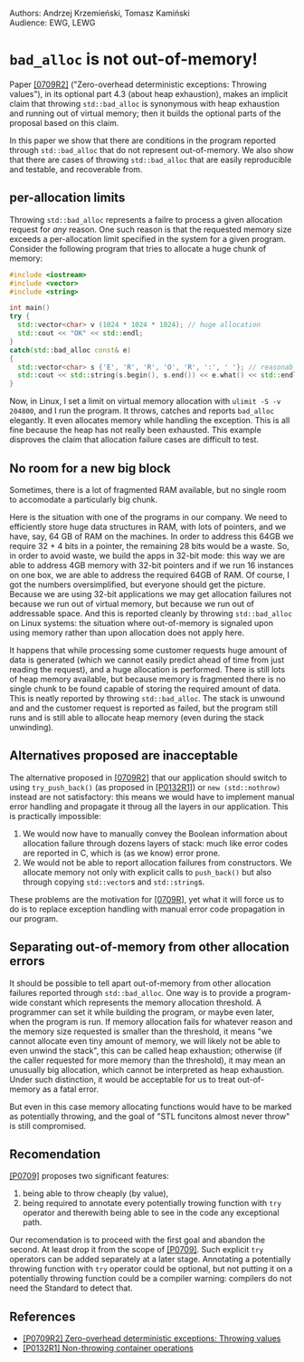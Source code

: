 Authors: Andrzej Krzemieński, Tomasz Kamiński <br>
Audience: EWG, LEWG


`bad_alloc` is not out-of-memory!
=================================

Paper [[0709R2]](http://www.open-std.org/jtc1/sc22/wg21/docs/papers)
("Zero-overhead deterministic exceptions: Throwing values"), in its optional part 4.3 (about heap exhaustion),
makes an implicit claim that throwing `std::bad_alloc` is synonymous with heap exhaustion and running out of
virtual memory; then it builds the optional parts of the proposal based on this claim.

In this paper we show that there are conditions in the program reported through `std::bad_alloc` that do not represent
out-of-memory. We also show that there are cases of throwing `std::bad_alloc` that are easily reproducible and testable,
and recoverable from.


per-allocation limits
---------------------

Throwing `std::bad_alloc` represents a failre to process a given allocation request for *any* reason. One such reason is
that the requested memory size exceeds a per-allocation limit specified in the system for a given program. Consider the following program that tries to allocate a huge chunk of memory:

```c++
#include <iostream>
#include <vector>
#include <string>

int main()
try {
  std::vector<char> v (1024 * 1024 * 1024); // huge allocation
  std::cout << "OK" << std::endl;
}
catch(std::bad_alloc const& e)
{
  std::vector<char> s {'E', 'R', 'R', 'O', 'R', ':', ' '}; // reasonable allocation
  std::cout << std::string(s.begin(), s.end()) << e.what() << std::endl;
}
```
Now, in Linux, I set a limit on virtual memory allocation with `ulimit -S -v 204800`, and I run the program. It throws, catches and reports `bad_alloc` elegantly. It even allocates memory while handling the exception. This is all fine because the heap has not really been exhausted. This example disproves the claim that allocation failure cases are difficult to test.


No room for a new big block
---------------------------

Sometimes, there is a lot of fragmented RAM available, but no single room to accomodate a particularly big chunk.

Here is the situation with one of the programs in our company. We need to efficiently store huge data structures in RAM, with lots of pointers, and we have, say, 64 GB of RAM on the machines. In order to address this 64GB we require 32 + 4 bits in a pointer, the remaining 28 bits would be a waste. So, in order to avoid waste, we build the apps in 32-bit mode: this way we are able to address 4GB memory with 32-bit pointers and if we run 16 instances on one box, we are able to address the required 64GB of RAM. Of course, I got the numbers oversimplified, but everyone should get the picture. Because we are using 32-bit applications we may get allocation failures not because we run out of virtual memory, but because we run out of addressable space. And this is reported cleanly by throwing `std::bad_alloc` on Linux systems: the situation where out-of-memory is signaled upon using memory rather than upon allocation does not apply here.

It happens that while processing some customer requests huge amount of data is generated (which we cannot easily predict ahead of time from just reading the request), and a huge allocation is performed. There is still lots of heap memory available, but because memory is fragmented there is no single chunk to be found capable of storing the required amount of data. This is neatly reported by throwing `std::bad_alloc`. The stack is unwound and and the customer request is reported as failed, but the program still runs and is still able to allocate heap memory (even during the stack unwinding).


Alternatives proposed are inacceptable
--------------------------------------

The alternative proposed in [[0709R2]](http://www.open-std.org/jtc1/sc22/wg21/docs/papers) that our application should switch
to using `try_push_back()` (as proposed in [[P0132R1]](http://www.open-std.org/jtc1/sc22/wg21/docs/papers/2018/p0132r1.html)) or `new (std::nothrow)` instead are not satisfactory: this means we would have to implement manual error handling and propagate it throug all the layers in our application. This is practically impossible:

1. We would now have to manually convey the Boolean information about allocation failure through dozens layers of stack:
   much like error codes are reported in C, which is (as we know) error prone.
2. We would not be able to report allocation failures from constructors. We allocate memory not only with explicit calls
   to `push_back()` but also through copying `std::vector`s and `std::string`s.
   
These problems are the motivation for [[0709R]](http://www.open-std.org/jtc1/sc22/wg21/docs/papers),
yet what it will force us to do is to replace exception handling with manual error code propagation in our program.


Separating out-of-memory from other allocation errors
-----------------------------------------------------

It should be possible to tell apart out-of-memory from other allocation failures reported through `std::bad_alloc`. One way is to provide a program-wide constant which represents the memory allocation threshold. A programmer can set it while building the program, or maybe even later, when the program is run. If memory allocation fails for whatever reason and the memory size requested is smaller than the threshold, it means "we cannot allocate even tiny amount of memory, we will likely not be able to even unwind the stack", this can be called heap exhaustion; otherwise (if the caller requested for more memory than the threshold), it may mean an unusually big allocation, which cannot be interpreted as heap exhaustion. Under such distinction, it would be acceptable for us to treat out-of-memory as a fatal error.

But even in this case memory allocating functions would have to be marked as potentially throwing, and the goal of "STL funcitons almost never throw" is still compromised.


Recomendation
-------------

[[P0709]](http://www.open-std.org/jtc1/sc22/wg21/docs/papers/2018/p0709r2.pdf) proposes two significant features:
1. being able to throw cheaply (by value),
2. being required to annotate every potentially trowing function with `try` operator and therewith being able
   to see in the code any exceptional path.

Our recomendation is to proceed with the first goal and abandon the second. At least drop it from the scope of [[P0709]](http://www.open-std.org/jtc1/sc22/wg21/docs/papers/2018/p0709r2.pdf). Such explicit `try` operators can be added separately at a later stage. Annotating a potentially throwing function with `try` operator could be optional, but not putting it on a potentially throwing function could be a compiler warning: compilers do not need the Standard to detect that.


References
----------

* [[P0709R2] Zero-overhead deterministic exceptions: Throwing values ](http://www.open-std.org/jtc1/sc22/wg21/docs/papers/2018/p0709r2.pdf)
* [[P0132R1] Non-throwing container operations](http://www.open-std.org/jtc1/sc22/wg21/docs/papers/2018/p0132r1.html)
